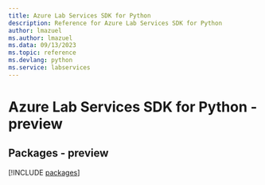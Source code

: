 ```yaml
---
title: Azure Lab Services SDK for Python
description: Reference for Azure Lab Services SDK for Python
author: lmazuel
ms.author: lmazuel
ms.data: 09/13/2023
ms.topic: reference
ms.devlang: python
ms.service: labservices
---
```

# Azure Lab Services SDK for Python - preview
## Packages - preview
[!INCLUDE [packages](lab-services-index.md)]